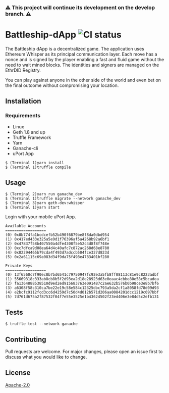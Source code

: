 ### :warning: This project will continue its development on the develop branch. :warning:

# Battleship-dApp ![CI status](https://img.shields.io/badge/build-passing-brightgreen.svg)

The Battleship dApp is a decentralized game. The application uses Ethereum Whisper as its principal communication layer. Each move has a nonce and is signed by the player enabling a fast and fluid game without the need to wait mined blocks. The identities and signers are managed on the EthrDID Registry.

You can play against anyone in the other side of the world and even bet on the final outcome without compromising your location.

## Installation

### Requirements
* Linux
* Geth 1.8 and up
* Truffle Framework
* Yarn
* Ganache-cli
* uPort App

```
$ (Terminal 1)yarn install
$ (Terminal 1)truffle compile
```

## Usage

```
$ (Terminal 2)yarn run ganache_dev
$ (Terminal 1)truffle migrate --network ganache_dev
$ (Terminal 3)yarn geth-dev:whisper
$ (Terminal 1)yarn start
```
Login with your mobile uPort App.


```
Available Accounts
==================
(0) 0x0b774fa1bcdcefb52b490f6879be8f8da0dbd954
(1) 0x417ed433e325a5e9d1f76396af5a4268b92a6bf1
(2) 0x47837f58b407550a4dfe4308f5e52c4d8f8f748e
(3) 0xc7dfca9d08ea64d4c40afc7c872ac268d68e8780
(4) 0x82294465b79cda4f493d7adccb504fce327d823d
(5) 0x2a61115c69a083d34f9da75f498e4733401bf280

Private Keys
==================
(0) 13f6560c7f90ec8b7bd6541c79750947fc92e3a5fb8ff08113c81e9c8223adbf
(1) 55669318c333ab8cb8b5f2d93ea2d18e28923d63e0eaac4cbbe80e58c5bcadea
(2) fa1364888538510d9ed2ed915683763e091487c2ae632b576b0b98ce3e8b7bf6
(3) a6308f58c310ca7be22e19c58e584c12325dbc793a5da2cf1a8058fd78d09d93
(4) e2bcfc9112fcd3cc6d4259d7c50d4d012b571d206aa0084201dcc1219c097bbf
(5) 7d761d675a2f87532f04f7e55e3525e1b43624502f23ed406e3e84d5c2efb131
```


## Tests

`$ truffle test --network ganache`

## Contributing
Pull requests are welcome. For major changes, please open an issue first to discuss what you would like to change.

## License
[Apache-2.0](https://choosealicense.com/licenses/apache-2.0/)
